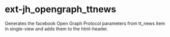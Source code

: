 # ext-jh_opengraph_ttnews
Generates the facebook Open Graph Protocol parameters from tt_news item in single-view and adds them to the html-header.

